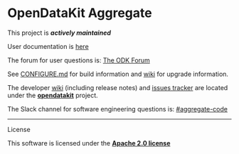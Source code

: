 # OpenDataKit Aggregate

This project is __*actively maintained*__

User documentation is [here](https://opendatakit.org/use/aggregate/)

The forum for user questions is: [The ODK Forum](https://forum.opendatakit.org/)

See [CONFIGURE.md](https://github.com/opendatakit/aggregate/blob/master/CONFIGURE.md) for build information
and [wiki](https://github.com/opendatakit/opendatakit/wiki/Aggregate-Release-Notes) for upgrade information.

The developer [wiki](https://github.com/opendatakit/opendatakit/wiki) (including release notes) and
[issues tracker](https://github.com/opendatakit/opendatakit/issues) are located under
the [**opendatakit**](https://github.com/opendatakit/opendatakit) project.

The Slack channel for software engineering questions is: [#aggregate-code](https://opendatakit.slack.com/)

-------

License

This software is licensed under the [**Apache 2.0 license**](http://www.apache.org/licenses/LICENSE-2.0)